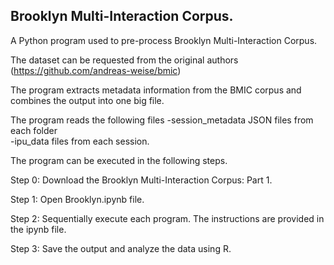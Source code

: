 ## Brooklyn Multi-Interaction Corpus.

A Python program used to pre-process Brooklyn Multi-Interaction Corpus.

The dataset can be requested from the original authors (https://github.com/andreas-weise/bmic)

The program extracts metadata information from the BMIC corpus and combines the output into one big file.

The program reads the following files 
  -session_metadata JSON files from each folder   
  -ipu_data files from each session.

The program can be executed in the following steps.

Step 0: Download the Brooklyn Multi-Interaction Corpus: Part 1.

Step 1: Open Brooklyn.ipynb file.

Step 2: Sequentially execute each program. The instructions are provided in the ipynb file.

Step 3: Save the output and analyze the data using R.
